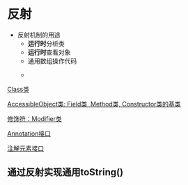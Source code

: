 # 反射

- 反射机制的用途
  - **运行时**分析类
  - **运行时**查看对象
  - 通用数组操作代码
  - ~~~Method对象, 很像[c++中的函数指针](c++_Function_Pointer.md)~~~


[Class类](Java_Reflect_Class.md)

[AccessibleObject类: Field类, Method类, Constructor类的基类](Java_Reflect_AccessibleObject.md)

[修饰符：Modifier类](Java_Modifier.md)

[Annotation接口](Java_Annotation_Interface.md)

[注解元素接口](Java_AnnotatedElement.md)

## 通过反射实现通用toString()

